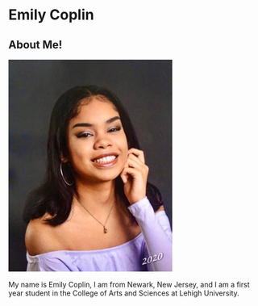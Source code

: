 # Emily Coplin

## About Me!

![](https://github.com/emilycoplin/emilycoplin.github.io/blob/master/mepic.jpg?raw=true)

My name is Emily Coplin, I am from Newark, New Jersey, and I am a first year student in the College of Arts and Sciences at Lehigh University.
